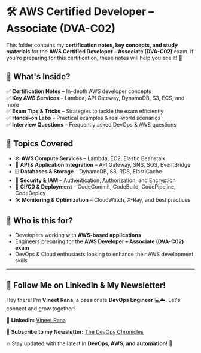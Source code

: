 # 🛠️ AWS Certified Developer – Associate (DVA-C02)  

This folder contains my **certification notes, key concepts, and study materials** for the **AWS Certified Developer – Associate (DVA-C02)** exam. If you're preparing for this certification, these notes will help you ace it! 🚀  

## 📌 What's Inside?  
✅ **Certification Notes** – In-depth AWS developer concepts  
✅ **Key AWS Services** – Lambda, API Gateway, DynamoDB, S3, ECS, and more  
✅ **Exam Tips & Tricks** – Strategies to tackle the exam efficiently  
✅ **Hands-on Labs** – Practical examples & real-world scenarios  
✅ **Interview Questions** – Frequently asked DevOps & AWS questions  

## 📖 Topics Covered  
- ⚙️ **AWS Compute Services** – Lambda, EC2, Elastic Beanstalk  
- 📡 **API & Application Integration** – API Gateway, SNS, SQS, EventBridge  
- 🗄️ **Databases & Storage** – DynamoDB, S3, RDS, ElastiCache  
- 🔐 **Security & IAM** – Authentication, Authorization, and Encryption  
- 🚀 **CI/CD & Deployment** – CodeCommit, CodeBuild, CodePipeline, CodeDeploy  
- 🛠️ **Monitoring & Optimization** – CloudWatch, X-Ray, and best practices  

## 🎯 Who is this for?  
- Developers working with **AWS-based applications**  
- Engineers preparing for the **AWS Developer – Associate (DVA-C02) exam**  
- DevOps & Cloud enthusiasts looking to enhance their AWS development skills  

---

## 🚀 Follow Me on LinkedIn & My Newsletter!  

Hey there! I'm **Vineet Rana**, a passionate **DevOps Engineer** 💻☁️. Let's connect and grow together!  

🔗 **LinkedIn:** [Vineet Rana](https://www.linkedin.com/in/vineetrana)  

📩 **Subscribe to my Newsletter:** [The DevOps Chronicles](https://www.linkedin.com/build-relation/newsletter-follow?entityUrn=7276114874349375488)  

🔥 Stay updated with the latest in **DevOps, AWS, and automation!** 🚀  
